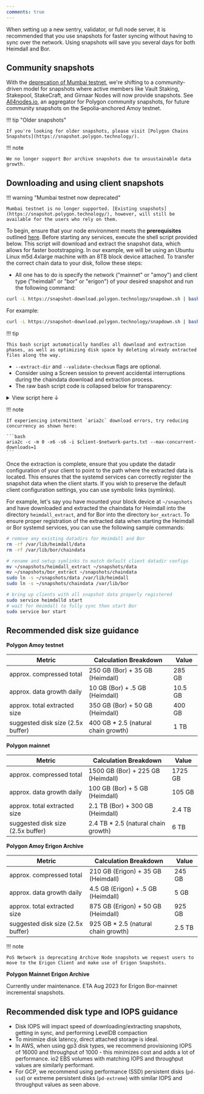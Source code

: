 ```yaml
---
comments: true
---
```


When setting up a new sentry, validator, or full node server, it is recommended that you use snapshots for faster syncing without having to sync over the network. Using snapshots will save you several days for both Heimdall and Bor. 

## Community snapshots

With the [deprecation of Mumbai testnet](https://forum.polygon.technology/t/pos-tooling-after-mumbai-deprecation-no-action-required/13740), we're shifting to a community-driven model for snapshots where active members like Vault Staking, Stakepool, StakeCraft, and Girnaar Nodes will now provide snapshots. See [All4nodes.io](https://all4nodes.io/Polygon), an aggregator for Polygon community snapshots, for future community snapshots on the Sepolia-anchored Amoy testnet.

!!! tip "Older snapshots"

    If you're looking for older snapshots, please visit [Polygon Chains Snapshots](https://snapshot.polygon.technology/).

!!! note

    We no longer support Bor archive snapshots due to unsustainable data growth.

## Downloading and using client snapshots

!!! warning "Mumbai testnet now deprecated"

    Mumbai testnet is no longer supported. [Existing snapshots](https://snapshot.polygon.technology/), however, will still be available for the users who rely on them. 

To begin, ensure that your node environment meets the **prerequisites** outlined [here](../how-to/full-node/full-node-binaries.md). Before starting any services, execute the shell script provided below. This script will download and extract the snapshot data, which allows for faster bootstrapping. In our example, we will be using an Ubuntu Linux m5d.4xlarge machine with an 8TB block device attached.
To transfer the correct chain data to your disk, follow these steps:

- All one has to do is specify the network ("mainnet" or "amoy") and client type ("heimdall" or "bor" or "erigon") of your desired snapshot and run the following command:


```bash
curl -L https://snapshot-download.polygon.technology/snapdown.sh | bash -s -- --network {{ network }} --client {{ client }} --extract-dir {{ extract_dir }} --validate-checksum {{ true / false }}
```

For example:

```bash
curl -L https://snapshot-download.polygon.technology/snapdown.sh | bash -s -- --network mainnet --client heimdall --extract-dir data --validate-checksum true
```

!!! tip

    This bash script automatically handles all download and extraction phases, as well as optimizing disk space by deleting already extracted files along the way.

- `--extract-dir` and `--validate-checksum` flags are optional.
- Consider using a Screen session to prevent accidental interruptions during the chaindata download and extraction process.
- The raw bash script code is collapsed below for transparency:

<details> 
<summary>View script here ↓</summary>

```bash
  #!/bin/bash

  function validate_network() {
    if [[ "$1" != "mainnet" && "$1" != "amoy" ]]; then
      echo "Invalid network input. Please enter 'mainnet' or 'amoy'."
      exit 1
    fi
  }

  function validate_client() {
    if [[ "$1" != "heimdall" && "$1" != "bor" && "$1" != "erigon" ]]; then
      echo "Invalid client input. Please enter 'heimdall' or 'bor' or 'erigon'."
      exit 1
    fi
  }

  function validate_checksum() {
    if [[ "$1" != "true" && "$1" != "false" ]]; then
      echo "Invalid checksum input. Please enter 'true' or 'false'."
      exit 1
    fi
  }

  # Parse command-line arguments
  while [[ $# -gt 0 ]]; do
    key="$1"

    case $key in
      -n | --network)
        validate_network "$2"
        network="$2"
        shift # past argument
        shift # past value
        ;;
      -c | --client)
        validate_client "$2"
        client="$2"
        shift # past argument
        shift # past value
        ;;
      -d | --extract-dir)
        extract_dir="$2"
        shift # past argument
        shift # past value
        ;;
      -v | --validate-checksum)
        validate_checksum "$2"
        checksum="$2"
        shift # past argument
        shift # past value
        ;;
      *) # unknown option
        echo "Unknown option: $1"
        exit 1
        ;;
    esac
  done

  # Set default values if not provided through command-line arguments
  network=${network:-amoy}
  client=${client:-heimdall}
  extract_dir=${extract_dir:-"${client}_extract"}
  checksum=${checksum:-false}


  # install dependencies and cursor to extract directory
  sudo apt-get update -y
  sudo apt-get install -y zstd pv aria2
  mkdir -p "$extract_dir"
  cd "$extract_dir"

  # download compiled incremental snapshot files list
  aria2c -x6 -s6 "https://snapshot-download.polygon.technology/$client-$network-parts.txt"

  # remove hash lines if user declines checksum verification
  if [ "$checksum" == "false" ]; then
      sed -i '/checksum/d' $client-$network-parts.txt
  fi

  # download all incremental files, includes automatic checksum verification per increment
  aria2c -x6 -s6 --max-tries=0 --save-session-interval=60 --save-session=$client-$network-failures.txt --max-connection-per-server=4 --retry-wait=3 --check-integrity=$checksum -i $client-$network-parts.txt

  max_retries=5
  retry_count=0

  while [ $retry_count -lt $max_retries ]; do
      echo "Retrying failed parts, attempt $((retry_count + 1))..."
      aria2c -x6 -s6 --max-tries=0 --save-session-interval=60 --save-session=$client-$network-failures.txt --max-connection-per-server=4 --retry-wait=3 --check-integrity=$checksum -i $client-$network-failures.txt

      # Check the exit status of the aria2c command
      if [ $? -eq 0 ]; then
          echo "Command succeeded."
          break  # Exit the loop since the command succeeded
      else
          echo "Command failed. Retrying..."
          retry_count=$((retry_count + 1))
      fi
  done

  # Don't extract if download/retries failed.
  if [ $retry_count -eq $max_retries ]; then
      echo "Download failed. Restart the script to resume downloading."
      exit 1
  fi

  declare -A processed_dates

  # Join bulk parts into valid tar.zst and extract
  for file in $(find . -name "$client-$network-snapshot-bulk-*-part-*" -print | sort); do
      date_stamp=$(echo "$file" | grep -o 'snapshot-.*-part' | sed 's/snapshot-\(.*\)-part/\1/')

      # Check if we have already processed this date
      if [[ -z "${processed_dates[$date_stamp]}" ]]; then
          processed_dates[$date_stamp]=1
          output_tar="$client-$network-snapshot-${date_stamp}.tar.zst"
          echo "Join parts for ${date_stamp} then extract"
          cat $client-$network-snapshot-${date_stamp}-part* > "$output_tar"
          rm $client-$network-snapshot-${date_stamp}-part*
          pv $output_tar | tar -I zstd -xf - -C . && rm $output_tar
      fi
  done

  # Join incremental following day parts
  for file in $(find . -name "$client-$network-snapshot-*-part-*" -print | sort); do
      date_stamp=$(echo "$file" | grep -o 'snapshot-.*-part' | sed 's/snapshot-\(.*\)-part/\1/')

      # Check if we have already processed this date
      if [[ -z "${processed_dates[$date_stamp]}" ]]; then
          processed_dates[$date_stamp]=1
          output_tar="$client-$network-snapshot-${date_stamp}.tar.zst"
          echo "Join parts for ${date_stamp} then extract"
          cat $client-$network-snapshot-${date_stamp}-part* > "$output_tar"
          rm $client-$network-snapshot-${date_stamp}-part*
          pv $output_tar | tar -I zstd -xf - -C . --strip-components=3 && rm $output_tar
      fi
  done
```

</details>

!!! note

    If experiencing intermittent `aria2c` download errors, try reducing concurrency as shown here:

    ```bash
    aria2c -c -m 0 -x6 -s6 -i $client-$network-parts.txt --max-concurrent-downloads=1
    ```

Once the extraction is complete, ensure that you update the datadir configuration of your client to point to the path where the extracted data is located. This ensures that the systemd services can correctly register the snapshot data when the client starts. 
If you wish to preserve the default client configuration settings, you can use symbolic links (symlinks).

For example, let's say you have mounted your block device at `~/snapshots` and have downloaded and extracted the chaindata for Heimdall into the directory `heimdall_extract`, and for Bor into the directory `bor_extract`. To ensure proper registration of the extracted data when starting the Heimdall or Bor systemd services, you can use the following sample commands:

```bash
# remove any existing datadirs for Heimdall and Bor
rm -rf /var/lib/heimdall/data
rm -rf /var/lib/bor/chaindata

# rename and setup symlinks to match default client datadir configs
mv ~/snapshots/heimdall_extract ~/snapshots/data
mv ~/snapshots/bor_extract ~/snapshots/chaindata
sudo ln -s ~/snapshots/data /var/lib/heimdall
sudo ln -s ~/snapshots/chaindata /var/lib/bor

# bring up clients with all snapshot data properly registered
sudo service heimdalld start
# wait for Heimdall to fully sync then start Bor
sudo service bor start
```

## Recommended disk size guidance

**Polygon Amoy testnet**

| Metric | Calculation Breakdown | Value |
| ------ | --------------------- | ----------- |
| approx. compressed total | 250 GB (Bor) + 35 GB (Heimdall) | 285 GB |
| approx. data growth daily | 10 GB (Bor) + .5 GB (Heimdall) | 10.5 GB |
| approx. total extracted size | 350 GB (Bor) + 50 GB (Heimdall) | 400 GB |
| suggested disk size (2.5x buffer) | 400 GB * 2.5 (natural chain growth) | 1 TB | 

**Polygon mainnet**

| Metric | Calculation Breakdown | Value |
| ------ | --------------------- | ----------- |
| approx. compressed total | 1500 GB (Bor) + 225 GB (Heimdall) | 1725 GB |
| approx. data growth daily | 100 GB (Bor) + 5 GB (Heimdall) | 105 GB |
| approx. total extracted size | 2.1 TB (Bor) + 300 GB (Heimdall) | 2.4 TB |
| suggested disk size (2.5x buffer) | 2.4 TB * 2.5 (natural chain growth) | 6 TB |

**Polygon Amoy Erigon Archive**

| Metric | Calculation Breakdown | Value |
| ------ | --------------------- | ----------- |
| approx. compressed total | 210 GB (Erigon) + 35 GB (Heimdall) | 245 GB |
| approx. data growth daily | 4.5 GB (Erigon) + .5 GB (Heimdall) | 5 GB |
| approx. total extracted size | 875 GB (Erigon) + 50 GB (Heimdall) | 925 GB |
| suggested disk size (2.5x buffer) | 925 GB * 2.5 (natural chain growth) | 2.5 TB | 

!!! note

    PoS Network is deprecating Archive Node snapshots we request users to move to the Erigon Client and make use of Erigon Snapshots.

**Polygon Mainnet Erigon Archive**

Currently under maintenance. ETA Aug 2023 for Erigon Bor-mainnet incremental snapshots.

## Recommended disk type and IOPS guidance

- Disk IOPS will impact speed of downloading/extracting snapshots,
  getting in sync, and performing LevelDB compaction
- To minimize disk latency, direct attached storage is ideal.
- In AWS, when using gp3 disk types, we recommend provisioning IOPS of 16000 and
  throughput of 1000 - this minimizes cost and adds a lot of performance. io2 EBS volumes with matching IOPS and throughput values are similarly performant.
- For GCP, we recommend using performance (SSD) persistent disks (`pd-ssd`) or extreme persistent disks (`pd-extreme`) with similar IOPS and throughput values as seen above.
